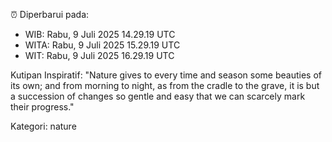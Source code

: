 ⏰ Diperbarui pada:
- WIB: Rabu, 9 Juli 2025 14.29.19 UTC
- WITA: Rabu, 9 Juli 2025 15.29.19 UTC
- WIT: Rabu, 9 Juli 2025 16.29.19 UTC

Kutipan Inspiratif:
"Nature gives to every time and season some beauties of its own; and from morning to night, as from the cradle to the grave, it is but a succession of changes so gentle and easy that we can scarcely mark their progress."


Kategori: nature

